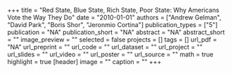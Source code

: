 +++
title = "Red State, Blue State, Rich State, Poor State: Why Americans Vote the Way They Do"
date = "2010-01-01"
authors = ["Andrew Gelman", "David Park", "Boris Shor", "Jeronmio Cortina"]
publication_types = ["5"]
publication = "NA"
publication_short = "NA"
abstract = "NA"
abstract_short = ""
image_preview = ""
selected = false
projects = []
tags = []
url_pdf = "NA"
url_preprint = ""
url_code = ""
url_dataset = ""
url_project = ""
url_slides = ""
url_video = ""
url_poster = ""
url_source = ""
math = true
highlight = true
[header]
image = ""
caption = ""
+++
